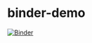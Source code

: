 # binder-demo
[![Binder](https://mybinder.org/badge_logo.svg)](https://mybinder.org/v2/gh/git@github.com:Ruitangtang/binder-demo.git/HEAD)
